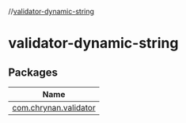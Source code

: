 //[validator-dynamic-string](index.md)

# validator-dynamic-string

## Packages

| Name |
|---|
| [com.chrynan.validator](validator-dynamic-string/com.chrynan.validator/index.md) |
